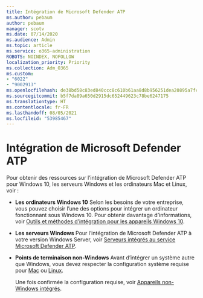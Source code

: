 ```yaml
---
title: Intégration de Microsoft Defender ATP
ms.author: pebaum
author: pebaum
manager: scotv
ms.date: 07/14/2020
ms.audience: Admin
ms.topic: article
ms.service: o365-administration
ROBOTS: NOINDEX, NOFOLLOW
localization_priority: Priority
ms.collection: Adm_O365
ms.custom:
- "6022"
- "9002913"
ms.openlocfilehash: de38bd58c83ed840ccc8c610b61aa8d8b956251dea20895a7fc0e193d11585df
ms.sourcegitcommit: b5f7da89a650d2915dc652449623c78be6247175
ms.translationtype: HT
ms.contentlocale: fr-FR
ms.lasthandoff: 08/05/2021
ms.locfileid: "53985467"
---
```

# <a name="onboarding-microsoft-defender-atp"></a>Intégration de Microsoft Defender ATP

Pour obtenir des ressources sur l’intégration de Microsoft Defender ATP pour Windows 10, les serveurs Windows et les ordinateurs Mac et Linux, voir : 

- **Les ordinateurs Windows 10** Selon les besoins de votre entreprise, vous pouvez choisir l’une des options pour intégrer un ordinateur fonctionnant sous Windows 10. Pour obtenir davantage d’informations, voir [Outils et méthodes d’intégration pour les appareils Windows 10](/windows/security/threat-protection/microsoft-defender-atp/configure-endpoints). 

- **Les serveurs Windows** Pour l’intégration de Microsoft Defender ATP à votre version Windows Server, voir [Serveurs intégrés au service Microsoft Defender ATP](/windows/security/threat-protection/microsoft-defender-atp/configure-server-endpoints).

- **Points de terminaison non-Windows** Avant d’intégrer un système autre que Windows, vous devez respecter la configuration système requise pour [Mac](/windows/security/threat-protection/microsoft-defender-atp/microsoft-defender-atp-mac#system-requirements) ou [Linux](/windows/security/threat-protection/microsoft-defender-atp/microsoft-defender-atp-linux#system-requirements).

    Une fois confirmée la configuration requise, voir [Appareils non-Windows intégrés](/windows/security/threat-protection/microsoft-defender-atp/configure-endpoints-non-windows#onboarding-non-windows-machines).